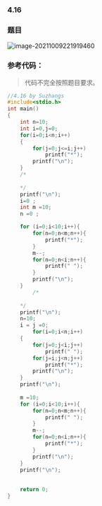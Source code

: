 

### 4.16 

### 题目

![image-20211009221919460](C:\Users\mqc\AppData\Roaming\Typora\typora-user-images\image-20211009221919460.png)

### 参考代码：

> 代码不完全按照题目要求。

```c
//4.16 by Suzhangs
#include<stdio.h>
int main()
{
	int n=10;
	int i=0,j=0;
	for(i=0;i<n;i++)
    {
        for(j=0;j<=i;j++)
            printf("*");
        printf("\n");
    }
	/*
	
	*/
	printf("\n");
	i=0 ;
	int m =10;
	n =0 ;

	for (i=0;i<10;i++){
		for(n=0;n<m;n++){
			printf("*");
		}
		m--;
		for(n=0;n<i;n++){
			printf(" ");
		}
		printf("\n");
	}
		/*
	
	*/
	printf("\n");
	n=10;
	i = j =0;
	    for(i=0;i<n;i++)
    {
        for(j=0;j<i;j++)
            printf(" ");
        for(j=i;j<n;j++)
            printf("*");
        printf("\n");
    }
    printf("\n");
    
	m =10;
	for (i=0;i<10;i++){
		for(n=0;n<m;n++){
			printf(" ");
		}
		m--;
		for(n=0;n<i;n++){
			printf("*");
		}
		printf("\n");
	}
	printf("\n");
	
	
	return 0;
}
```



